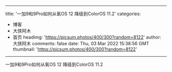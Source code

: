 
---
title: '一加9和9Pro如何从氧OS 12 降级到ColorOS 11.2'
categories: 
 - 博客
 - 大侠阿木
 - 首页
headimg: 'https://picsum.photos/400/300?random=8122'
author: 大侠阿木
comments: false
date: Thu, 03 Mar 2022 15:38:56 GMT
thumbnail: 'https://picsum.photos/400/300?random=8122'
---

<div>   
一加9和9Pro如何从氧OS 12 降级到ColorOS 11.2  
</div>
            